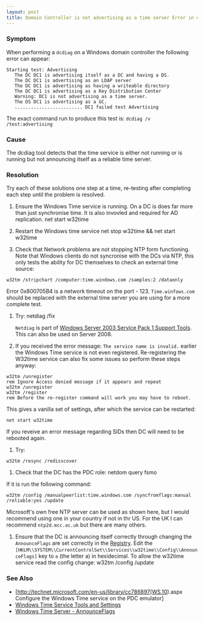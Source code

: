 ```yaml
---
layout: post 
title: Domain Controller is not advertising as a time server Error in dcdiag (Windows)
---
```


### Symptom

When performing a `dcdiag` on a Windows domain controller the following
error can appear:

    Starting test: Advertising
       The DC DC1 is advertising itself as a DC and having a DS.
       The DC DC1 is advertising as an LDAP server
       The DC DC1 is advertising as having a writeable directory
       The DC DC1 is advertising as a Key Distribution Center
       Warning: DC1 is not advertising as a time server.
       The DS DC1 is advertising as a GC.
       ......................... DC1 failed test Advertising

The exact command run to produce this test is:
`dcdiag /v /test:advertising`

### Cause

The dcdiag tool detects that the time service is either not running or
is running but not announcing itself as a reliable time server.

### Resolution

Try each of these solutions one step at a time, re-testing after
completing each step until the problem is resolved.

1.  Ensure the Windows Time service is running. On a DC is does far more
    than just synchronise time. It is also invovled and required for AD
    replication.
        net start w32time

2.  Restart the Windows time service
        net stop w32time && net start w32time

3.  Check that Network problems are not stopping NTP form functioning.
    Note that Windows clients do not syncronise with the DCs via NTP,
    this only tests the ability for DC themselves to check an external
    time source:

<!-- -->

    w32tm /stripchart /computer:time.windows.com /samples:2 /dataonly

Error 0x800705B4 is a network timeout on the port - 123.
`Time.winfows.com` should be replaced with the external time server you
are using for a more complete test.

</pre>

1.  Try:
         netdiag /fix

    `Netdiag` is part of [Windows Server 2003 Service Pack 1 Support
    Tools](http://support.microsoft.com/kb/892777). This can also be
    used on Server 2008.

2.  If you received the error message: `The service name is invalid.`
    earlier the Windows Time service is not even registered.
    Re-registering the W32time service can also fix some issues so
    perform these steps anyway:

<!-- -->

    w32tm /unregister
    rem Ignore Access denied message if it appears and repeat
    w32tm /unregister
    w32tm /register
    rem Before the re-register command will work you may have to reboot.

This gives a vanilla set of settings, after which the service can be
restarted:

    net start w32time

If you reveive an error message regarding SIDs then DC will need to be
rebooted again.

1.  Try:

<!-- -->

    w32tm /resync /redisscover

1.  Check that the DC has the PDC role:
        netdom query fsmo

If it is run the following command:

    w32tm /config /manualpeerlist:time.windows.com /syncfromflags:manual /reliable:yes /update

Microsoft\'s own free NTP server can be used as shown here, but I would
recommend using one in your country if not in thr US. For the UK I can
recommend `ntp2d.mcc.ac.uk` but there are many others.

1.  Ensure that the DC is announcing itself correctly through changing
    the `AnnounceFlags` are set correctly in the
    [Registry](Registry "wikilink"). Edit the
    `[HKLM\\SYSTEM\\CurrentControlSet\\Services\\w32time\\Config\\AnnounceFlags]`
    key to `a` (the letter a) in hexidecimal. To allow the w32time
    service read the config change:
        w32tm /config /update

### See Also

-   \[<http://technet.microsoft.com/en-us/library/cc786897(WS.10>).aspx
    Configure the Windows Time service on the PDC emulator\]
-   [Windows Time Service Tools and
    Settings](http://go.microsoft.com/fwlink/?LinkId=42984)
-   [Windows Time Server -
    AnnounceFlags](http://www.experts-exchange.com/Hardware/Servers/Q_23905283.html)
